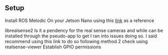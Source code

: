 # 
## Setup 
Install ROS Melodic
On your Jetson Nano using this [link](
https://www.stereolabs.com/blog/ros-and-nvidia-jetson-nano/) as a reference 
 
librealsense2 Is it a pendency for the real sense cameras and while can be installed through the pseudo-app to get I ran into issues doing so. I said recommend using this link to do so following method 2
check using realsense-viewer
Establish GPIO permissions